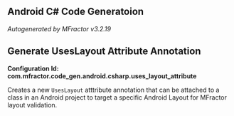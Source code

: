 ## Android C# Code Generatoion
*Autogenerated by MFractor v3.2.19*
## Generate UsesLayout Attribute Annotation

**Configuration Id: com.mfractor.code_gen.android.csharp.uses_layout_attribute**

Creates a new `UsesLayout` atttribute annotation that can be attached to a class in an Android project to target a specific Android Layout for MFractor layout validation.


